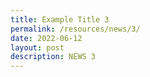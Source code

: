 ```yaml
---
title: Example Title 3
permalink: /resources/news/3/
date: 2022-06-12
layout: post
description: NEWS 3
---
```



